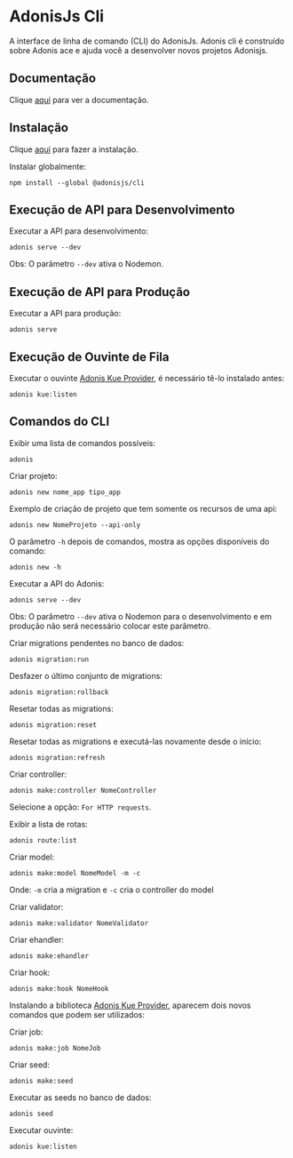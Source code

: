 # AdonisJs Cli

A interface de linha de comando (CLI) do AdonisJs. Adonis cli é construído sobre Adonis ace e ajuda você a desenvolver novos projetos Adonisjs.

## Documentação

Clique [aqui](https://github.com/adonisjs/adonis-cli) para ver a documentação.

## Instalação

Clique [aqui](https://www.npmjs.com/package/@adonisjs/cli) para fazer a instalação.

Instalar globalmente:

```
npm install --global @adonisjs/cli
```

## Execução de API para Desenvolvimento

Executar a API para desenvolvimento:

```
adonis serve --dev
```

Obs: O parâmetro `--dev` ativa o Nodemon.

## Execução de API para Produção

Executar a API para produção:

```
adonis serve
```

## Execução de Ouvinte de Fila

Executar o ouvinte [Adonis Kue Provider](adonis-kue.md), é necessário tê-lo instalado antes:

```
adonis kue:listen
```

## Comandos do CLI

Exibir uma lista de comandos possíveis:

```
adonis
```

Criar projeto:

```
adonis new nome_app tipo_app
```

Exemplo de criação de projeto que tem somente os recursos de uma api:

```
adonis new NomeProjeto --api-only
```

O parâmetro `-h` depois de comandos, mostra as opções disponíveis do comando:

```
adonis new -h
```

Executar a API do Adonis:

```
adonis serve --dev
```

Obs: O parâmetro `--dev` ativa o Nodemon para o desenvolvimento e em produção não será necessário colocar este parâmetro.

Criar migrations pendentes no banco de dados:

```
adonis migration:run
```

Desfazer o último conjunto de migrations:

```
adonis migration:rollback
```

Resetar todas as migrations:

```
adonis migration:reset
```

Resetar todas as migrations e executá-las novamente desde o início:
```
adonis migration:refresh
```

Criar controller:

```
adonis make:controller NomeController
```

Selecione a opção: `For HTTP requests`.

Exibir a lista de rotas:

```
adonis route:list
```

Criar model:

```
adonis make:model NomeModel -m -c
```

Onde: `-m` cria a migration e `-c` cria o controller do model

Criar validator:

```
adonis make:validator NomeValidator
```

Criar ehandler:

```
adonis make:ehandler
```

Criar hook:

```
adonis make:hook NomeHook
```

Instalando a biblioteca [Adonis Kue Provider](adonis-kue.md), aparecem dois novos comandos que podem ser utilizados:

Criar job:

```
adonis make:job NomeJob
```

Criar seed:

```
adonis make:seed
```

Executar as seeds no banco de dados:

```
adonis seed
```

Executar ouvinte:

```
adonis kue:listen
```
